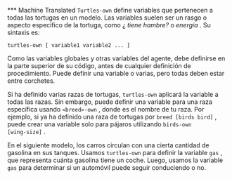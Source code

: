 ﻿*** Machine Translated
`Turtles-own` define variables que pertenecen a todas las tortugas en un modelo. Las variables suelen ser un rasgo o aspecto específico de la tortuga, como ¿ *tiene hambre?* o *energía* . Su sintaxis es:

`turtles-own [ variable1 variable2 ... ]`

Como las variables globales y otras variables del agente, debe definirse en la parte superior de su código, antes de cualquier definición de procedimiento. Puede definir una variable o varias, pero todas deben estar entre corchetes.

Si ha definido varias razas de tortugas, `turtles-own` aplicará la variable a todas las razas. Sin embargo, puede definir una variable para una raza específica usando `<breed>-own` , donde<breed> es el nombre de tu raza. Por ejemplo, si ya ha definido una raza de tortugas por <code>breed [birds bird]</code> , puede crear una variable solo para pájaros utilizando <code>birds-own [wing-size]</code> .</breed>

En el siguiente modelo, los carros circulan con una cierta cantidad de gasolina en sus tanques. Usamos `turtles-own` para definir la variable `gas` , que representa cuánta gasolina tiene un coche. Luego, usamos la variable `gas` para determinar si un automóvil puede seguir conduciendo o no.